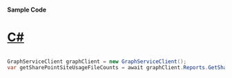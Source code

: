 #### Sample Code
# [C#](#tab/Csharp)

```C#

GraphServiceClient graphClient = new GraphServiceClient();
var getSharePointSiteUsageFileCounts = await graphClient.Reports.GetSharePointSiteUsageFileCounts().Request().GetAsync();

```